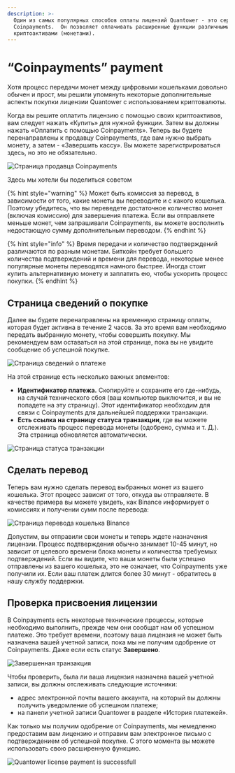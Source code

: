 ```yaml
---
description: >-
  Один из самых популярных способов оплаты лицензий Quantower - это сервис
  Coinpayments.  Он позволяет оплачивать расширенные функции различными
  криптоактивами (монетами).
---
```


# “Coinpayments” payment

Хотя процесс передачи монет между цифровыми кошельками довольно обычен и прост, мы решили упомянуть некоторые дополнительные аспекты покупки лицензии Quantower с использованием криптовалюты.

Когда вы решите оплатить лицензию с помощью своих криптоактивов, вам следует нажать «Купить» для нужной функции. Затем вы должны нажать «Оплатить с помощью Coinpayments». Теперь вы будете перенаправлены к продавцу Coinpayments, где вам нужно выбрать монету, а затем - «Завершить кассу». Вы можете зарегистрироваться здесь, но это не обязательно.

![&#x421;&#x442;&#x440;&#x430;&#x43D;&#x438;&#x446;&#x430; &#x43F;&#x440;&#x43E;&#x434;&#x430;&#x432;&#x446;&#x430; Coinpayments](../.gitbook/assets/screenshot_1%20%281%29.png)

Здесь мы хотели бы поделиться советом

{% hint style="warning" %}
Может быть комиссия за перевод, в зависимости от того, какие монеты вы переводите и с какого кошелька. Поэтому убедитесь, что вы переведете достаточное количество монет \(включая комиссию\) для завершения платежа. Если вы отправляете меньше монет, чем запрашивали Coinpayments, вы можете восполнить недостающую сумму дополнительным переводом.
{% endhint %}

{% hint style="info" %}
Время передачи и количество подтверждений различаются по разным монетам. Биткойн требует большего количества подтверждений и времени для перевода, некоторые менее популярные монеты переводятся намного быстрее. Иногда стоит купить альтернативную монету и заплатить ею, чтобы ускорить процесс покупки.
{% endhint %}

## Страница сведений о покупке

Далее вы будете перенаправлены на временную страницу оплаты, которая будет активна в течение 2 часов. За это время вам необходимо передать выбранную монету, чтобы совершить покупку. Мы рекомендуем вам оставаться на этой странице, пока вы не увидите сообщение об успешной покупке.

![&#x421;&#x442;&#x440;&#x430;&#x43D;&#x438;&#x446;&#x430; &#x441;&#x432;&#x435;&#x434;&#x435;&#x43D;&#x438;&#x439; &#x43E; &#x43F;&#x43B;&#x430;&#x442;&#x435;&#x436;&#x435;](../.gitbook/assets/screenshot_2%20%281%29.png)

На этой странице есть несколько важных элементов:

* **Идентификатор платежа.** Скопируйте и сохраните его где-нибудь, на случай технического сбоя \(ваш компьютер выключится, и вы не попадете на эту страницу\). Этот идентификатор необходим для связи с Coinpayments для дальнейшей поддержки транзакции.
* **Есть ссылка на страницу статуса транзакции**, где вы можете отслеживать процесс перевода монеты \(одобрено, сумма и т. Д.\). Эта страница обновляется автоматически.

![&#x421;&#x442;&#x440;&#x430;&#x43D;&#x438;&#x446;&#x430; &#x441;&#x442;&#x430;&#x442;&#x443;&#x441;&#x430; &#x442;&#x440;&#x430;&#x43D;&#x437;&#x430;&#x43A;&#x446;&#x438;&#x438;](../.gitbook/assets/screenshot_3%20%284%29.png)

## Сделать перевод

Теперь вам нужно сделать перевод выбранных монет из вашего кошелька. Этот процесс зависит от того, откуда вы отправляете. В качестве примера вы можете увидеть, как Binance информирует о комиссиях и получении сумм после перевода:

![&#x421;&#x442;&#x440;&#x430;&#x43D;&#x438;&#x446;&#x430; &#x43F;&#x435;&#x440;&#x435;&#x432;&#x43E;&#x434;&#x430; &#x43A;&#x43E;&#x448;&#x435;&#x43B;&#x44C;&#x43A;&#x430; Binance](../.gitbook/assets/screenshot_8.png)

Допустим, вы отправили свои монеты и теперь ждете назначения лицензии. Процесс подтверждения обычно занимает 10-45 минут, но зависит от целевого времени блока монеты и количества требуемых подтверждений. Если вы видите, что ваши монеты были успешно отправлены из вашего кошелька, это не означает, что Coinpayments уже получили их. Если ваш платеж длится более 30 минут - обратитесь в нашу службу поддержки.

## Проверка присвоения лицензии

В Coinpayments есть некоторые технические процессы, которые необходимо выполнить, прежде чем они сообщат нам об успешном платеже. Это требует времени, поэтому ваша лицензия не может быть назначена вашей учетной записи, пока мы не получим одобрение от Coinpayments. Даже если есть статус **Завершено**.

![&#x417;&#x430;&#x432;&#x435;&#x440;&#x448;&#x435;&#x43D;&#x43D;&#x430;&#x44F; &#x442;&#x440;&#x430;&#x43D;&#x437;&#x430;&#x43A;&#x446;&#x438;&#x44F;](../.gitbook/assets/screenshot_6.png)

Чтобы проверить, была ли ваша лицензия назначена вашей учетной записи, вы должны отслеживать следующие источники:

* адрес электронной почты вашего аккаунта, на который вы должны получить уведомление об успешном платеже;
* на панели учетной записи Quantower в разделе «История платежей».

Как только мы получим одобрение от Coinpayments, мы немедленно предоставим вам лицензию и отправим вам электронное письмо с подтверждением об успешной покупке. С этого момента вы можете использовать свою расширенную функцию.

![Quantower license payment is successfull](../.gitbook/assets/screenshot_9.png)

